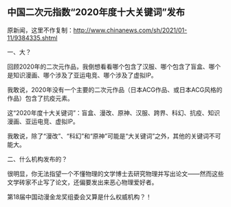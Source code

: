 中国二次元指数“2020年度十大关键词”发布
---
原新闻，这里不作复制：http://www.chinanews.com/sh/2021/01-11/9384335.shtml 

一、大？

回顾2020年的二次元作品，我倒想看看哪个包含了汉服、哪个包含了盲盒、哪个是知识漫画、哪个涉及了亚运电竞、哪个涉及了虚拟IP。

我敢说，2020年没有一个主要的二次元作品（日本ACG作品、或日本ACG风格的作品）包含了抗疫元素。

这“2020年度十大关键词”：盲盒、漫改、原神、汉服、跨界、科幻、抗疫、知识漫画、亚运电竞、虚拟IP。

我敢说，除了“漫改”、“科幻”和“原神”可能是“大关键词”之外，其他的关键词不可能大。

二、什么机构发布的？

很明显，你无法指望一个不懂物理的文学博士去研究物理并写出论文——然而这些文学砖家不止写了论文，还偏要发出来恶心物理爱好者。

第18届中国动漫金龙奖组委会又算是什么权威机构？！
